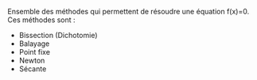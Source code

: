 Ensemble des méthodes qui permettent de résoudre une équation f(x)=0. Ces méthodes sont :
- Bissection (Dichotomie)
- Balayage
- Point fixe
- Newton
- Sécante 
